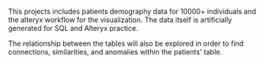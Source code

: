 This projects includes patients demography data for 10000+ individuals and the alteryx workflow for the visualization. The data itself is artificially generated for SQL and Alteryx practice. 

The relationship between the tables will also be explored in order to find connections, similarities, and anomalies within the patients' table.
